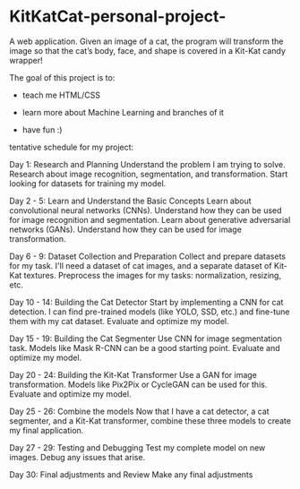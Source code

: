 # KitKatCat-personal-project-
A web application. Given an image of a cat, the program will transform the image so that the cat’s body, face, and shape is covered in a Kit-Kat candy wrapper!

The goal of this project is to: 

- teach me HTML/CSS

- learn more about Machine Learning and branches of it

- have fun :)



tentative schedule for my project:

Day 1: Research and Planning
Understand the problem I am trying to solve.
Research about image recognition, segmentation, and transformation.
Start looking for datasets for training my model.

Day 2 - 5: Learn and Understand the Basic Concepts
Learn about convolutional neural networks (CNNs). Understand how they can be used for image recognition and segmentation.
Learn about generative adversarial networks (GANs). Understand how they can be used for image transformation.

Day 6 - 9: Dataset Collection and Preparation
Collect and prepare datasets for my task.
I'll need a dataset of cat images, and a separate dataset of Kit-Kat textures.
Preprocess the images for my tasks: normalization, resizing, etc.

Day 10 - 14: Building the Cat Detector
Start by implementing a CNN for cat detection. I can find pre-trained models (like YOLO, SSD, etc.) and fine-tune them with my cat dataset.
Evaluate and optimize my model.

Day 15 - 19: Building the Cat Segmenter
Use CNN for image segmentation task. Models like Mask R-CNN can be a good starting point.
Evaluate and optimize my model.

Day 20 - 24: Building the Kit-Kat Transformer
Use a GAN for image transformation. Models like Pix2Pix or CycleGAN can be used for this.
Evaluate and optimize my model.

Day 25 - 26: Combine the models
Now that I have a cat detector, a cat segmenter, and a Kit-Kat transformer, combine these three models to create my final application.

Day 27 - 29: Testing and Debugging
Test my complete model on new images. Debug any issues that arise.

Day 30: Final adjustments and Review
Make any final adjustments
